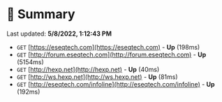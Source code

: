 # 📖 Summary
Last updated: **5/8/2022, 1:12:43 PM**

- `GET` [https://eseqtech.com](https://eseqtech.com) - **Up** (198ms)
- `GET` [http://forum.eseqtech.com](http://forum.eseqtech.com) - **Up** (5154ms)
- `GET` [http://hexp.net](http://hexp.net) - **Up** (40ms)
- `GET` [http://ws.hexp.net](http://ws.hexp.net) - **Up** (81ms)
- `GET` [http://eseqtech.com/infoline](http://eseqtech.com/infoline) - **Up** (192ms)
